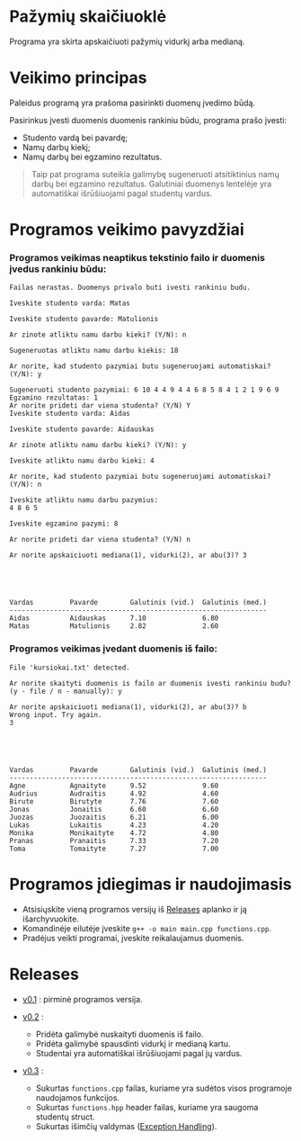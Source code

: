 # Pažymių skaičiuoklė #

Programa yra skirta apskaičiuoti pažymių vidurkį arba medianą.

# Veikimo principas #

Paleidus programą yra prašoma pasirinkti duomenų įvedimo būdą.

Pasirinkus įvesti duomenis duomenis rankiniu būdu, programa prašo įvesti:

* Studento vardą bei pavardę;
* Namų darbų kiekį;
* Namų darbų bei egzamino rezultatus.

> Taip pat programa suteikia galimybę sugeneruoti atsitiktinius namų darbų bei egzamino rezultatus.
> Galutiniai duomenys lentelėje yra automatiškai išrūšiuojami pagal studentų vardus.

# Programos veikimo pavyzdžiai #

### Programos veikimas neaptikus tekstinio failo ir duomenis įvedus rankiniu būdu: ###

```
Failas nerastas. Duomenys privalo buti ivesti rankiniu budu. 

Iveskite studento varda: Matas

Iveskite studento pavarde: Matulionis

Ar zinote atliktu namu darbu kieki? (Y/N): n

Sugeneruotas atliktu namu darbu kiekis: 18

Ar norite, kad studento pazymiai butu sugeneruojami automatiskai? (Y/N): y

Sugeneruoti studento pazymiai: 6 10 4 4 9 4 4 6 8 5 8 4 1 2 1 9 6 9
Egzamino rezultatas: 1
Ar norite prideti dar viena studenta? (Y/N) Y
Iveskite studento varda: Aidas

Iveskite studento pavarde: Aidauskas

Ar zinote atliktu namu darbu kieki? (Y/N): y

Iveskite atliktu namu darbu kieki: 4

Ar norite, kad studento pazymiai butu sugeneruojami automatiskai? (Y/N): n

Iveskite atliktu namu darbu pazymius:
4 8 6 5

Iveskite egzamino pazymi: 8

Ar norite prideti dar viena studenta? (Y/N) n

Ar norite apskaiciuoti mediana(1), vidurki(2), ar abu(3)? 3





Vardas         Pavarde        Galutinis (vid.)  Galutinis (med.)
----------------------------------------------------------------
Aidas          Aidauskas      7.10              6.80
Matas          Matulionis     2.82              2.60
```

### Programos veikimas įvedant duomenis iš failo: ###
```
File 'kursiokai.txt' detected.

Ar norite skaityti duomenis is failo ar duomenis ivesti rankiniu budu? (y - file / n - manually): y

Ar norite apskaiciuoti mediana(1), vidurki(2), ar abu(3)? b
Wrong input. Try again.
3





Vardas         Pavarde        Galutinis (vid.)  Galutinis (med.)
----------------------------------------------------------------
Agne           Agnaityte      9.52              9.60
Audrius        Audraitis      4.92              4.60
Birute         Birutyte       7.76              7.60
Jonas          Jonaitis       6.60              6.60
Juozas         Juozaitis      6.21              6.00
Lukas          Lukaitis       4.23              4.20
Monika         Monikaityte    4.72              4.80
Pranas         Pranaitis      7.33              7.20
Toma           Tomaityte      7.27              7.00
```

# Programos įdiegimas ir naudojimasis #

* Atsisiųskite vieną programos versijų iš [Releases](https://github.com/aurimasruk/OOP-2nd-Task/releases) aplanko ir ją išarchyvuokite.
* Komandinėje eilutėje įveskite `g++ -o main main.cpp functions.cpp`.
* Pradėjus veikti programai, įveskite reikalaujamus duomenis.
 
# Releases #

* [v0.1](https://github.com/aurimasruk/OOP-2nd-Task/releases/tag/v0.1) : pirminė programos versija.

* [v0.2](https://github.com/aurimasruk/OOP-2nd-Task/releases/tag/v0.2) :
  * Pridėta galimybė nuskaityti duomenis iš failo.
  * Pridėta galimybė spausdinti vidurkį ir medianą kartu.
  * Studentai yra automatiškai išrūšiuojami pagal jų vardus.

* [v0.3](https://github.com/aurimasruk/OOP-2nd-Task/releases/tag/v0.3) :
  * Sukurtas `functions.cpp` failas, kuriame yra sudėtos visos programoje naudojamos funkcijos.
  * Sukurtas `functions.hpp` header failas, kuriame yra saugoma studentų struct.
  * Sukurtas išimčių valdymas ([Exception Handling](https://www.tutorialspoint.com/cplusplus/cpp_exceptions_handling.htm)).
